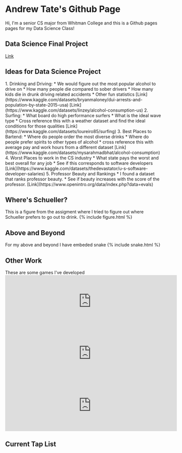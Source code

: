 
<h1>Andrew Tate's Github Page</h1>
Hi, I'm a senior CS major from Whitman College and this is a Github pages pages
for my Data Science Class!

<h2>Data Science Final Project</h2>
<a href="https://tater-tot25.github.io/DataScienceFinalProject/" target="_blank">Link</a>

<h2>Ideas for Data Science Project</h2>
1. Drinking and Driving:
    * We would figure out the most popular alcohol to drive on
    * How many people die compared to sober drivers
    * How many kids die in drunk driving related accidents
    * Other fun statistics
    [Link](https://www.kaggle.com/datasets/bryanmaloney/dui-arrests-and-population-by-state-2015-usa)
    [Link](https://www.kaggle.com/datasets/linzey/alcohol-consumption-us)
2. Surfing:
    * What board do high performance surfers 
    * What is the ideal wave type
    * Cross reference this with a weather dataset and find the ideal conditions for those qualities
    [Link](https://www.kaggle.com/datasets/loureiro85/surfing)
3. Best Places to Bartend:
    * Where do people order the most diverse drinks
    * Where do people prefer spirits to other types of alcohol
    * cross reference this with average pay and work hours from a different dataset
    [Link](https://www.kaggle.com/datasets/mysarahmadbhat/alcohol-consumption)
4. Worst Places to work in the CS industry
    * What state pays the worst and best overall for any job
    * See if this corresponds to software developers
    [Link](https://www.kaggle.com/datasets/thedevastator/u-s-software-developer-salaries)
5. Professor Beauty and Rankings
    * I found a dataset that ranks professor beauty.
    * See if beauty increases with the score of the professor. 
    [Link](https://www.openintro.org/data/index.php?data=evals)

<h2>Where's Schueller?</h2>
This is a figure from the assigment where I tried to figure out where Schueller prefers
to go out to drink.
{% include figure.html %}

<h2>Above and Beyond</h2>
For my above and beyond I have embeded snake
{% include snake.html %}

<h2>Other Work</h2>
These are some games I've developed
<iframe frameborder="0" src="https://itch.io/embed/2271908?bg_color=3f3f3f&amp;fg_color=cbb6a9&amp;link_color=bf5e38&amp;border_color=6f6c6b" width="552" height="167"><a href="https://andrew-wilson.itch.io/static-sanctuary">Static Sanctuary by Tater-Tot</a></iframe>
<iframe frameborder="0" src="https://itch.io/embed/2420081?bg_color=dbbec0&amp;fg_color=000000&amp;link_color=e29066&amp;border_color=8cb832" width="552" height="167"><a href="https://andrew-wilson.itch.io/mowed">moWed by Tater-Tot</a></iframe>
<iframe frameborder="0" src="https://itch.io/embed/2070426?bg_color=743896&amp;fg_color=fce0ff&amp;link_color=76f9fa&amp;border_color=8a3db2" width="552" height="167"><a href="https://andrew-wilson.itch.io/space-exploration-vr">Space Exploration VR (Temporary Title) by Tater-Tot</a></iframe>

<h2>Current Tap List</h2>
<div id="beer-menu" style="display: flex; flex-wrap: wrap; gap: 1em; justify-content: center;"></div>

<script>
const apiUrl = "https://script.google.com/macros/s/AKfycbz7bLjFjF_doYOu-A6SXU98tJpTB8FnC0Pq1oK8vsUuAAUSbFKUkE7hvevyBNTvIgI/exec";

fetch(apiUrl)
  .then(res => res.json())
  .then(beers => {
    const container = document.getElementById("beer-menu");

    beers.forEach(beer => {
      const card = document.createElement("div");
      card.style = `
        background: white;
        border-radius: 10px;
        box-shadow: 0 2px 6px rgba(0,0,0,0.1);
        padding: 1em;
        max-width: 300px;
        flex: 1 1 200px;
        font-family: sans-serif;
      `;

      card.innerHTML = `
        <div style="font-weight: bold; font-size: 1.2em;">${beer.Name}</div>
        <div><strong>Type:</strong> ${beer.Type}</div>
        <div><strong>ABV:</strong> ${beer.ABV}</div>
        <div><strong>Brewery:</strong> ${beer.Brewery}</div>
        <div><strong>Location:</strong> ${beer.Location}</div>
      `;

      container.appendChild(card);
    });
  })
  .catch(error => {
    document.getElementById("beer-menu").textContent = "Failed to load beer menu.";
    console.error("Error:", error);
  });
</script>
